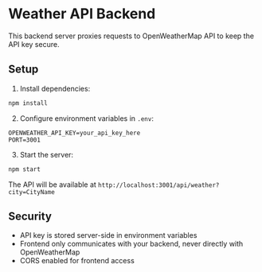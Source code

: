 # Weather API Backend

This backend server proxies requests to OpenWeatherMap API to keep the API key secure.

## Setup

1. Install dependencies:
```bash
npm install
```

2. Configure environment variables in `.env`:
```
OPENWEATHER_API_KEY=your_api_key_here
PORT=3001
```

3. Start the server:
```bash
npm start
```

The API will be available at `http://localhost:3001/api/weather?city=CityName`

## Security

- API key is stored server-side in environment variables
- Frontend only communicates with your backend, never directly with OpenWeatherMap
- CORS enabled for frontend access